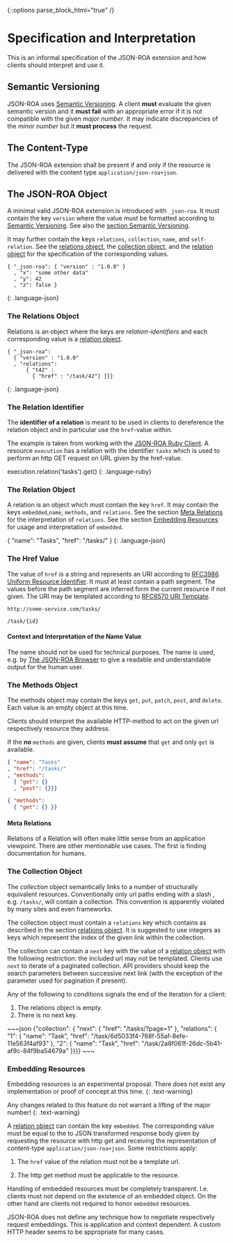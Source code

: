 {::options parse_block_html="true" /}


# Specification and Interpretation

This is an informal specification of the JSON-ROA extension and
how clients should interpret and use it.


## Semantic Versioning 

JSON-ROA uses [Semantic Versioning][]. A client **must** evaluate the given
semantic version and it **must fail** with an appropriate error if it is not
compatible with the given _major number_. It may indicate discrepancies of the
_minor number_ but it **must process** the request. 

## The Content-Type 

The JSON-ROA extension shall be present if and only if the
resource is delivered with the content type `application/json-roa+json`.


## The JSON-ROA Object

<div class="row"> <div class="col-md-6">

A minimal valid JSON-ROA extension is introduced with `_json-roa`. It
must contain the key `version` where the value must be formatted
according to [Semantic Versioning][]. See also the [section Semantic Versioning][].

It may further contain the keys `relations`, `collection`, `name`, and
`self-relation`. See the [relations object][], the [collection object][],
and the [relation object][] for the specification of the corresponding
values.

</div> <div class="col-md-6">

    { "_json-roa": { "version" : "1.0.0" }
      , "x": "some other data"
      , "y": 42
      , "z": false }
  {: .language-json}


</div> </div>


### The Relations Object

<div class="row"> <div class="col-md-6">

Relations is an object where the keys are _relation-identifiers_ and each
corresponding value is a [relation object](#the-relation-object).

</div> <div class="col-md-6">

    { "_json-roa":
      { "version" : "1.0.0"
      , "relations": 
          { "t42" : 
            { "href" : "/task/42"} }}}
  {: .language-json}

</div> </div>



### The Relation Identifier

<div class="row"> <div class="col-md-6">

The **identifier of a relation** is meant to be used in clients to dereference
the relation object and in particular use the `href`-value within. 

The example is taken from working with the [JSON-ROA Ruby Client][]. A
resource `execution` has a relation with the identifier `tasks` which is
used to perform an http GET request on URL given by the href-value.

</div> <div class="col-md-6">
    execution.relation('tasks').get()
  {: .language-ruby}
</div> </div>


### The Relation Object
<div class="row"> <div class="col-md-6">

A relation is an object which must contain the key `href`. It may
contain the keys `embedded`,`name`, `methods`, and `relations`. See the
section [Meta Relations][] for the interpretation of `relations`. See
the section [Embedding Resources][] for usage and interpretation of
`embedded`.

</div> <div class="col-md-6">
    { "name": "Tasks",
      "href": "/tasks/" }
  {: .language-json}
</div> </div>


### The Href Value
<div class="row"> <div class="col-md-6">

The value of `href` is a string and represents an URI according to
[RFC3986 Uniform Resource Identifier][]. It must at least contain a path
segment. The values before the path segment are inferred form the
current resource if not given. The URI may be templated according to
[RFC6570 URI Template][].

</div> <div class="col-md-6">

~~~uri
http://some-service.com/tasks/ 

/task/{id}
~~~
</div> </div>


#### Context and Interpretation of the Name Value
<div class="row"> <div class="col-md-6">

The name should not be used for technical purposes. 
The name is used, e.g. by [The JSON-ROA Browser]() to give a readable and
understandable output for the human user. 
</div> </div>




### The Methods Object 
<div class="row"> <div class="col-md-6">

The methods object may contain the keys `get`, `put`, `patch`, `post`, and `delete`. 
Each value is an empty object at this time. 

Clients should interpret the available HTTP-method to act on the
given url respectively resource they address. 

If the **no** `methods` are  given, clients **must assume** that 
`get` and only `get` is available. 

</div> <div class="col-md-6">

~~~json 
{ "name": "Tasks"
, "href": "/tasks/" 
, "methods": 
  { "get": {} 
  , "post": {}}}

{ "methods": 
  { "get": {} }}
~~~
     
</div> </div>


####  Meta Relations 
<div class="row"> <div class="col-md-6">

Relations of a Relation will often make little sense from an application
viewpoint. There are other mentionable use cases. The first is finding
documentation for humans. 

</div> </div>


### The Collection Object
<div class="row"> <div class="col-md-6">

The _collection_ object semantically links to a number of structurally
equivalent resources. Conventionally only url paths ending with a slash , e.g.
`/tasks/`, will contain a collection. This convention is apparently violated
by many sites and even frameworks. 

The collection object must contain a `relations` key 
which contains as described in the section [relations object][].
It is suggested to use integers as keys which represent 
the index of the given link within the collection.

The collection can contain a `next` key with the value of a [relation
object][] with the following restriction: the included url may not be
templated. Clients use `next` to iterate of a paginated collection. API
providers should keep the search parameters between successive next link
(with the exception of the parameter used for pagination if present).

Any of the following to conditions signals the end of the 
iteration for a client: 

1. The relations object is empty. 
2. There is no next key.

</div> <div class="col-md-6">
~~~json
{"collection": {
    "next": {
      "href": "/tasks/?page=1"
    },
    "relations": {
      "1": {
        "name": "Task",
        "href": "/task/6d5033f4-768f-55af-8efe-11e563f4af93"
      },
      "2": {
        "name": "Task",
        "href": "/task/2a8f061f-26dc-5b41-af9c-84f9ba54679a"
      }}}}
~~~
</div> </div>



### Embedding Resources

<div class="row"> <div class="col-md-6">
Embedding resources is an experimental proposal. There does
not exist any implementation or proof of concept at this time.
{: .text-warning}

Any changes related to this feature do not warrant a lifting 
of the major number!
{: .text-warning}

A [relation object][] can contain the key `embedded`. The corresponding
value must be equal to the to JSON transformed response body given by
requesting the resource with http get and receiving the representation
of content-type `application/json-roa+json`. Some restrictions apply:

1. The `href` value of the relation must not be a template url.  

2. The http get method must be applicable to the resource. 

Handling of embedded resources must be completely transparent. I.e. 
clients must not depend on the existence of an embedded object. On 
the other hand are clients not required to honor `embedded` 
resources.

JSON-ROA does not define any technique how to negotiate respectively 
request embeddings. This is application and context dependent. A 
custom HTTP header seems to be appropriate for many cases. 


</div> <div class="col-md-6">
</div> </div>


<div class="row"> <div class="col-md-6">
</div> <div class="col-md-6">
</div> </div>


  [Embedding Resources]: #embedding-resources
  [JSON-ROA Ruby Client]: https://github.com/json-roa/json-roa_ruby-client
  [Meta Relations]: #meta-relations
  [RFC3986 Uniform Resource Identifier]: https://tools.ietf.org/html/rfc3986
  [RFC6570 URI Template]: https://tools.ietf.org/html/rfc6570
  [Semantic Versioning]: http://semver.org/
  [section Semantic Versioning]: #semantic-versioning
  [collection object]: #the-collection-object
  [relation object]: #the-relation-object
  [relation object]: #the-relation-object
  [relations object]: #the-relations-object
